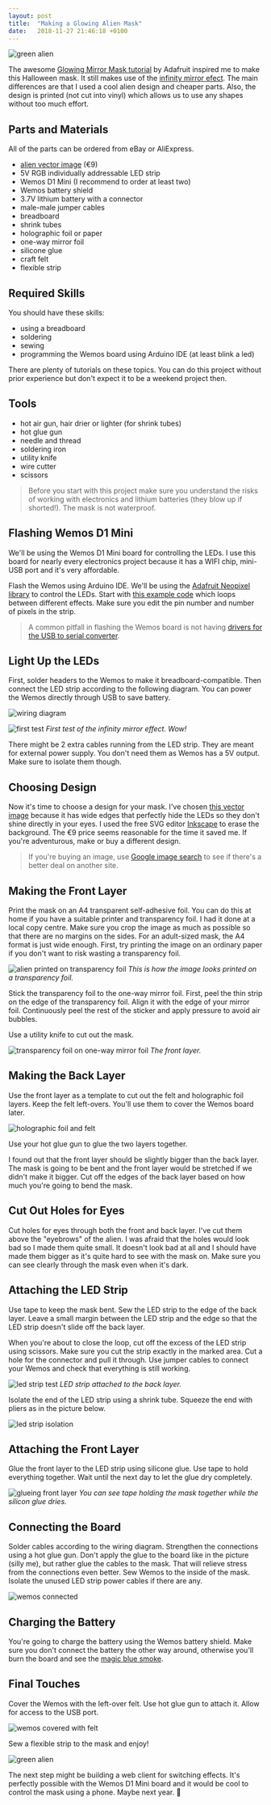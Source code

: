 ```yaml
---
layout: post
title:  "Making a Glowing Alien Mask"
date:   2018-11-27 21:46:18 +0100
---
```


![green alien](/assets/alien_green3.gif)

The awesome [Glowing Mirror Mask tutorial](https://learn.adafruit.com/glowing-mirror-mask/introduction) by Adafruit inspired me to make this Halloween mask. It still makes use of the [infinity mirror efect](https://en.wikipedia.org/wiki/Infinity_mirror). The main differences are that I used a cool alien design and cheaper parts. Also, the design is printed (not cut into vinyl) which allows us to use any shapes without too much effort.

## Parts and Materials

All of the parts can be ordered from eBay or AliExpress.

- [alien vector image](https://www.istockphoto.com/vector/sign-of-space-aliens-gm906014358-249808396) (€9)
- 5V RGB individually addressable LED strip
- Wemos D1 Mini (I recommend to order at least two)
- Wemos battery shield
- 3.7V lithium battery with a connector
- male-male jumper cables
- breadboard
- shrink tubes
- holographic foil or paper
- one-way mirror foil
- silicone glue
- craft felt
- flexible strip

## Required Skills

You should have these skills:

- using a breadboard
- soldering
- sewing
- programming the Wemos board using Arduino IDE (at least blink a led)

There are plenty of tutorials on these topics. You can do this project without prior experience but don't expect it to be a weekend project then.

## Tools

- hot air gun, hair drier or lighter (for shrink tubes)
- hot glue gun
- needle and thread
- soldering iron
- utility knife
- wire cutter
- scissors

> Before you start with this project make sure you understand the risks of working with electronics and lithium batteries (they blow up if shorted!). The mask is not waterproof.

## Flashing Wemos D1 Mini

We'll be using the Wemos D1 Mini board for controlling the LEDs. I use this board for nearly every electronics project because it has a WIFI chip, mini-USB port and it's very affordable.

Flash the Wemos using Arduino IDE. We'll be using the [Adafruit Neopixel library](https://github.com/adafruit/Adafruit_NeoPixel) to control the LEDs. Start with [this example code](https://github.com/adafruit/Adafruit_NeoPixel/blob/master/examples/strandtest/strandtest.ino) which loops between different effects. Make sure you edit the pin number and number of pixels in the strip.

> A common pitfall in flashing the Wemos board is not having [drivers for the USB to serial converter](https://www.silabs.com/products/development-tools/software/usb-to-uart-bridge-vcp-drivers).

## Light Up the LEDs

First, solder headers to the Wemos to make it breadboard-compatible. Then connect the LED strip according to the following diagram. You can power the Wemos directly through USB to save battery.

![wiring diagram](/assets/wemos_led_strip_wiring.png)

![first test](/assets/alien_first_test.png)
*First test of the infinity mirror effect. Wow!*

There might be 2 extra cables running from the LED strip. They are meant for external power supply. You don't need them as Wemos has a 5V output. Make sure to isolate them though.

## Choosing Design

Now it's time to choose a design for your mask. I've chosen [this vector image](https://www.istockphoto.com/vector/sign-of-space-aliens-gm906014358-249808396) because it has wide edges that perfectly hide the LEDs so they don't shine directly in your eyes. I used the free SVG editor [Inkscape](https://inkscape.org/) to erase the background. The €9 price seems reasonable for the time it saved me. If you're adventurous, make or buy a different design.

> If you're buying an image, use [Google image search](https://support.google.com/websearch/answer/1325808?hl=en) to see if there's a better deal on another site.

## Making the Front Layer

Print the mask on an A4 transparent self-adhesive foil. You can do this at home if you have a suitable printer and transparency foil. I had it done at a local copy centre. Make sure you crop the image as much as possible so that there are no margins on the sides. For an adult-sized mask, the A4 format is just wide enough. First, try printing the image on an ordinary paper if you don't want to risk wasting a transparency foil.

![alien printed on transparency foil](/assets/alien_foil.jpeg)
*This is how the image looks printed on a transparency foil.*

Stick the transparency foil to the one-way mirror foil. First, peel the thin strip on the edge of the transparency foil. Align it with the edge of your mirror foil. Continuously peel the rest of the sticker and apply pressure to avoid air bubbles.

Use a utility knife to cut out the mask.

![transparency foil on one-way mirror foil](/assets/alien_foil_cut.jpeg)
*The front layer.*

## Making the Back Layer

Use the front layer as a template to cut out the felt and holographic foil layers. Keep the felt left-overs. You'll use them to cover the Wemos board later.

![holographic foil and felt](/assets/alien_holographic_felt.jpeg)

Use your hot glue gun to glue the two layers together.

I found out that the front layer should be slightly bigger than the back layer. The mask is going to be bent and the front layer would be stretched if we didn't make it bigger. Cut off the edges of the back layer based on how much you're going to bend the mask.

## Cut Out Holes for Eyes

Cut holes for eyes through both the front and back layer. I've cut them above the "eyebrows" of the alien. I was afraid that the holes would look bad so I made them quite small. It doesn't look bad at all and I should have made them bigger as it's quite hard to see with the mask on. Make sure you can see clearly through the mask even when it's dark.

## Attaching the LED Strip

Use tape to keep the mask bent. Sew the LED strip to the edge of the back layer. Leave a small margin between the LED strip and the edge so that the LED strip doesn't slide off the back layer.

When you're about to close the loop, cut off the excess of the LED strip using scissors. Make sure you cut the strip exactly in the marked area. Cut a hole for the connector and pull it through. Use jumper cables to connect your Wemos and check that everything is still working.

![led strip test](/assets/alien_led_strip_test.jpeg)
*LED strip attached to the back layer.*

Isolate the end of the LED strip using a shrink tube. Squeeze the end with pliers as in the picture below.

![led strip isolation](/assets/alien_led_strip_ending.jpeg)

## Attaching the Front Layer

Glue the front layer to the LED strip using silicone glue. Use tape to hold everything together. Wait until the next day to let the glue dry completely.

![glueing front layer](/assets/alien_silicone_glue.jpeg)
*You can see tape holding the mask together while the silicon glue dries.*

## Connecting the Board

Solder cables according to the wiring diagram. Strengthen the connections using a hot glue gun. Don't apply the glue to the board like in the picture (silly me), but rather glue the cables to the mask. That will relieve stress from the connections even better. Sew Wemos to the inside of the mask. Isolate the unused LED strip power cables if there are any.

![wemos connected](/assets/alien_wemos.jpeg)

## Charging the Battery

You're going to charge the battery using the Wemos battery shield. Make sure you don't connect the battery the other way around, otherwise you'll burn the board and see the [magic blue smoke](https://en.wikipedia.org/wiki/Magic_smoke).

## Final Touches

Cover the Wemos with the left-over felt. Use hot glue gun to attach it. Allow for access to the USB port.

![wemos covered with felt](/assets/alien_wemos_covered.jpeg)

Sew a flexible strip to the mask and enjoy!

![green alien](/assets/alien_green.gif)

The next step might be building a web client for switching effects. It's perfectly possible with the Wemos D1 Mini board and it would be cool to control the mask using a phone. Maybe next year. 🎃
